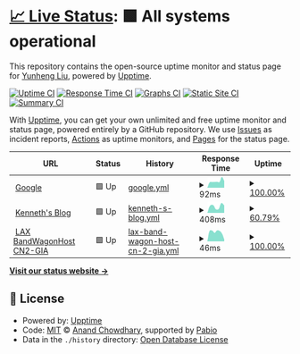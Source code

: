 # [📈 Live Status](https://Kookiejarz.github.io/uptime): <!--live status--> **🟩 All systems operational**

This repository contains the open-source uptime monitor and status page for [Yunheng Liu](https://liuu.org/), powered by [Upptime](https://github.com/upptime/upptime).

[![Uptime CI](https://github.com/Kookiejarz/uptime/workflows/Uptime%20CI/badge.svg)](https://github.com/Kookiejarz/uptime/actions?query=workflow%3A%22Uptime+CI%22)
[![Response Time CI](https://github.com/Kookiejarz/uptime/workflows/Response%20Time%20CI/badge.svg)](https://github.com/Kookiejarz/uptime/actions?query=workflow%3A%22Response+Time+CI%22)
[![Graphs CI](https://github.com/Kookiejarz/uptime/workflows/Graphs%20CI/badge.svg)](https://github.com/Kookiejarz/uptime/actions?query=workflow%3A%22Graphs+CI%22)
[![Static Site CI](https://github.com/Kookiejarz/uptime/workflows/Static%20Site%20CI/badge.svg)](https://github.com/Kookiejarz/uptime/actions?query=workflow%3A%22Static+Site+CI%22)
[![Summary CI](https://github.com/Kookiejarz/uptime/workflows/Summary%20CI/badge.svg)](https://github.com/Kookiejarz/uptime/actions?query=workflow%3A%22Summary+CI%22)

With [Upptime](https://upptime.js.org), you can get your own unlimited and free uptime monitor and status page, powered entirely by a GitHub repository. We use [Issues](https://github.com/Kookiejarz/uptime/issues) as incident reports, [Actions](https://github.com/Kookiejarz/uptime/actions) as uptime monitors, and [Pages](https://Kookiejarz.github.io/uptime) for the status page.

<!--start: status pages-->
<!-- This summary is generated by Upptime (https://github.com/upptime/upptime) -->
<!-- Do not edit this manually, your changes will be overwritten -->
<!-- prettier-ignore -->
| URL | Status | History | Response Time | Uptime |
| --- | ------ | ------- | ------------- | ------ |
| <img alt="" src="https://icons.duckduckgo.com/ip3/www.google.com.ico" height="13"> [Google](https://www.google.com) | 🟩 Up | [google.yml](https://github.com/Kookiejarz/uptime/commits/HEAD/history/google.yml) | <details><summary><img alt="Response time graph" src="./graphs/google/response-time-week.png" height="20"> 92ms</summary><br><a href="https://Kookiejarz.github.io/uptime/history/google"><img alt="Response time 99" src="https://img.shields.io/endpoint?url=https%3A%2F%2Fraw.githubusercontent.com%2FKookiejarz%2Fuptime%2FHEAD%2Fapi%2Fgoogle%2Fresponse-time.json"></a><br><a href="https://Kookiejarz.github.io/uptime/history/google"><img alt="24-hour response time 94" src="https://img.shields.io/endpoint?url=https%3A%2F%2Fraw.githubusercontent.com%2FKookiejarz%2Fuptime%2FHEAD%2Fapi%2Fgoogle%2Fresponse-time-day.json"></a><br><a href="https://Kookiejarz.github.io/uptime/history/google"><img alt="7-day response time 92" src="https://img.shields.io/endpoint?url=https%3A%2F%2Fraw.githubusercontent.com%2FKookiejarz%2Fuptime%2FHEAD%2Fapi%2Fgoogle%2Fresponse-time-week.json"></a><br><a href="https://Kookiejarz.github.io/uptime/history/google"><img alt="30-day response time 100" src="https://img.shields.io/endpoint?url=https%3A%2F%2Fraw.githubusercontent.com%2FKookiejarz%2Fuptime%2FHEAD%2Fapi%2Fgoogle%2Fresponse-time-month.json"></a><br><a href="https://Kookiejarz.github.io/uptime/history/google"><img alt="1-year response time 99" src="https://img.shields.io/endpoint?url=https%3A%2F%2Fraw.githubusercontent.com%2FKookiejarz%2Fuptime%2FHEAD%2Fapi%2Fgoogle%2Fresponse-time-year.json"></a></details> | <details><summary><a href="https://Kookiejarz.github.io/uptime/history/google">100.00%</a></summary><a href="https://Kookiejarz.github.io/uptime/history/google"><img alt="All-time uptime 100.00%" src="https://img.shields.io/endpoint?url=https%3A%2F%2Fraw.githubusercontent.com%2FKookiejarz%2Fuptime%2FHEAD%2Fapi%2Fgoogle%2Fuptime.json"></a><br><a href="https://Kookiejarz.github.io/uptime/history/google"><img alt="24-hour uptime 100.00%" src="https://img.shields.io/endpoint?url=https%3A%2F%2Fraw.githubusercontent.com%2FKookiejarz%2Fuptime%2FHEAD%2Fapi%2Fgoogle%2Fuptime-day.json"></a><br><a href="https://Kookiejarz.github.io/uptime/history/google"><img alt="7-day uptime 100.00%" src="https://img.shields.io/endpoint?url=https%3A%2F%2Fraw.githubusercontent.com%2FKookiejarz%2Fuptime%2FHEAD%2Fapi%2Fgoogle%2Fuptime-week.json"></a><br><a href="https://Kookiejarz.github.io/uptime/history/google"><img alt="30-day uptime 100.00%" src="https://img.shields.io/endpoint?url=https%3A%2F%2Fraw.githubusercontent.com%2FKookiejarz%2Fuptime%2FHEAD%2Fapi%2Fgoogle%2Fuptime-month.json"></a><br><a href="https://Kookiejarz.github.io/uptime/history/google"><img alt="1-year uptime 100.00%" src="https://img.shields.io/endpoint?url=https%3A%2F%2Fraw.githubusercontent.com%2FKookiejarz%2Fuptime%2FHEAD%2Fapi%2Fgoogle%2Fuptime-year.json"></a></details>
| <img alt="" src="https://icons.duckduckgo.com/ip3/liuu.org.ico" height="13"> [Kenneth's Blog](https://liuu.org) | 🟩 Up | [kenneth-s-blog.yml](https://github.com/Kookiejarz/uptime/commits/HEAD/history/kenneth-s-blog.yml) | <details><summary><img alt="Response time graph" src="./graphs/kenneth-s-blog/response-time-week.png" height="20"> 408ms</summary><br><a href="https://Kookiejarz.github.io/uptime/history/kenneth-s-blog"><img alt="Response time 366" src="https://img.shields.io/endpoint?url=https%3A%2F%2Fraw.githubusercontent.com%2FKookiejarz%2Fuptime%2FHEAD%2Fapi%2Fkenneth-s-blog%2Fresponse-time.json"></a><br><a href="https://Kookiejarz.github.io/uptime/history/kenneth-s-blog"><img alt="24-hour response time 459" src="https://img.shields.io/endpoint?url=https%3A%2F%2Fraw.githubusercontent.com%2FKookiejarz%2Fuptime%2FHEAD%2Fapi%2Fkenneth-s-blog%2Fresponse-time-day.json"></a><br><a href="https://Kookiejarz.github.io/uptime/history/kenneth-s-blog"><img alt="7-day response time 408" src="https://img.shields.io/endpoint?url=https%3A%2F%2Fraw.githubusercontent.com%2FKookiejarz%2Fuptime%2FHEAD%2Fapi%2Fkenneth-s-blog%2Fresponse-time-week.json"></a><br><a href="https://Kookiejarz.github.io/uptime/history/kenneth-s-blog"><img alt="30-day response time 400" src="https://img.shields.io/endpoint?url=https%3A%2F%2Fraw.githubusercontent.com%2FKookiejarz%2Fuptime%2FHEAD%2Fapi%2Fkenneth-s-blog%2Fresponse-time-month.json"></a><br><a href="https://Kookiejarz.github.io/uptime/history/kenneth-s-blog"><img alt="1-year response time 366" src="https://img.shields.io/endpoint?url=https%3A%2F%2Fraw.githubusercontent.com%2FKookiejarz%2Fuptime%2FHEAD%2Fapi%2Fkenneth-s-blog%2Fresponse-time-year.json"></a></details> | <details><summary><a href="https://Kookiejarz.github.io/uptime/history/kenneth-s-blog">60.79%</a></summary><a href="https://Kookiejarz.github.io/uptime/history/kenneth-s-blog"><img alt="All-time uptime 91.57%" src="https://img.shields.io/endpoint?url=https%3A%2F%2Fraw.githubusercontent.com%2FKookiejarz%2Fuptime%2FHEAD%2Fapi%2Fkenneth-s-blog%2Fuptime.json"></a><br><a href="https://Kookiejarz.github.io/uptime/history/kenneth-s-blog"><img alt="24-hour uptime 100.00%" src="https://img.shields.io/endpoint?url=https%3A%2F%2Fraw.githubusercontent.com%2FKookiejarz%2Fuptime%2FHEAD%2Fapi%2Fkenneth-s-blog%2Fuptime-day.json"></a><br><a href="https://Kookiejarz.github.io/uptime/history/kenneth-s-blog"><img alt="7-day uptime 60.79%" src="https://img.shields.io/endpoint?url=https%3A%2F%2Fraw.githubusercontent.com%2FKookiejarz%2Fuptime%2FHEAD%2Fapi%2Fkenneth-s-blog%2Fuptime-week.json"></a><br><a href="https://Kookiejarz.github.io/uptime/history/kenneth-s-blog"><img alt="30-day uptime 77.61%" src="https://img.shields.io/endpoint?url=https%3A%2F%2Fraw.githubusercontent.com%2FKookiejarz%2Fuptime%2FHEAD%2Fapi%2Fkenneth-s-blog%2Fuptime-month.json"></a><br><a href="https://Kookiejarz.github.io/uptime/history/kenneth-s-blog"><img alt="1-year uptime 91.57%" src="https://img.shields.io/endpoint?url=https%3A%2F%2Fraw.githubusercontent.com%2FKookiejarz%2Fuptime%2FHEAD%2Fapi%2Fkenneth-s-blog%2Fuptime-year.json"></a></details>
| <img alt="" src="https://icons.duckduckgo.com/ip3/null.ico" height="13"> [LAX BandWagonHost CN2-GIA](us-west.liuu.org) | 🟩 Up | [lax-band-wagon-host-cn-2-gia.yml](https://github.com/Kookiejarz/uptime/commits/HEAD/history/lax-band-wagon-host-cn-2-gia.yml) | <details><summary><img alt="Response time graph" src="./graphs/lax-band-wagon-host-cn-2-gia/response-time-week.png" height="20"> 46ms</summary><br><a href="https://Kookiejarz.github.io/uptime/history/lax-band-wagon-host-cn-2-gia"><img alt="Response time 40" src="https://img.shields.io/endpoint?url=https%3A%2F%2Fraw.githubusercontent.com%2FKookiejarz%2Fuptime%2FHEAD%2Fapi%2Flax-band-wagon-host-cn-2-gia%2Fresponse-time.json"></a><br><a href="https://Kookiejarz.github.io/uptime/history/lax-band-wagon-host-cn-2-gia"><img alt="24-hour response time 9" src="https://img.shields.io/endpoint?url=https%3A%2F%2Fraw.githubusercontent.com%2FKookiejarz%2Fuptime%2FHEAD%2Fapi%2Flax-band-wagon-host-cn-2-gia%2Fresponse-time-day.json"></a><br><a href="https://Kookiejarz.github.io/uptime/history/lax-band-wagon-host-cn-2-gia"><img alt="7-day response time 46" src="https://img.shields.io/endpoint?url=https%3A%2F%2Fraw.githubusercontent.com%2FKookiejarz%2Fuptime%2FHEAD%2Fapi%2Flax-band-wagon-host-cn-2-gia%2Fresponse-time-week.json"></a><br><a href="https://Kookiejarz.github.io/uptime/history/lax-band-wagon-host-cn-2-gia"><img alt="30-day response time 46" src="https://img.shields.io/endpoint?url=https%3A%2F%2Fraw.githubusercontent.com%2FKookiejarz%2Fuptime%2FHEAD%2Fapi%2Flax-band-wagon-host-cn-2-gia%2Fresponse-time-month.json"></a><br><a href="https://Kookiejarz.github.io/uptime/history/lax-band-wagon-host-cn-2-gia"><img alt="1-year response time 40" src="https://img.shields.io/endpoint?url=https%3A%2F%2Fraw.githubusercontent.com%2FKookiejarz%2Fuptime%2FHEAD%2Fapi%2Flax-band-wagon-host-cn-2-gia%2Fresponse-time-year.json"></a></details> | <details><summary><a href="https://Kookiejarz.github.io/uptime/history/lax-band-wagon-host-cn-2-gia">100.00%</a></summary><a href="https://Kookiejarz.github.io/uptime/history/lax-band-wagon-host-cn-2-gia"><img alt="All-time uptime 99.65%" src="https://img.shields.io/endpoint?url=https%3A%2F%2Fraw.githubusercontent.com%2FKookiejarz%2Fuptime%2FHEAD%2Fapi%2Flax-band-wagon-host-cn-2-gia%2Fuptime.json"></a><br><a href="https://Kookiejarz.github.io/uptime/history/lax-band-wagon-host-cn-2-gia"><img alt="24-hour uptime 100.00%" src="https://img.shields.io/endpoint?url=https%3A%2F%2Fraw.githubusercontent.com%2FKookiejarz%2Fuptime%2FHEAD%2Fapi%2Flax-band-wagon-host-cn-2-gia%2Fuptime-day.json"></a><br><a href="https://Kookiejarz.github.io/uptime/history/lax-band-wagon-host-cn-2-gia"><img alt="7-day uptime 100.00%" src="https://img.shields.io/endpoint?url=https%3A%2F%2Fraw.githubusercontent.com%2FKookiejarz%2Fuptime%2FHEAD%2Fapi%2Flax-band-wagon-host-cn-2-gia%2Fuptime-week.json"></a><br><a href="https://Kookiejarz.github.io/uptime/history/lax-band-wagon-host-cn-2-gia"><img alt="30-day uptime 99.96%" src="https://img.shields.io/endpoint?url=https%3A%2F%2Fraw.githubusercontent.com%2FKookiejarz%2Fuptime%2FHEAD%2Fapi%2Flax-band-wagon-host-cn-2-gia%2Fuptime-month.json"></a><br><a href="https://Kookiejarz.github.io/uptime/history/lax-band-wagon-host-cn-2-gia"><img alt="1-year uptime 99.65%" src="https://img.shields.io/endpoint?url=https%3A%2F%2Fraw.githubusercontent.com%2FKookiejarz%2Fuptime%2FHEAD%2Fapi%2Flax-band-wagon-host-cn-2-gia%2Fuptime-year.json"></a></details>

<!--end: status pages-->

[**Visit our status website →**](https://Kookiejarz.github.io/uptime)

## 📄 License

- Powered by: [Upptime](https://github.com/upptime/upptime)
- Code: [MIT](./LICENSE) © [Anand Chowdhary](https://anandchowdhary.com), supported by [Pabio](https://pabio.com)
- Data in the `./history` directory: [Open Database License](https://opendatacommons.org/licenses/odbl/1-0/)
